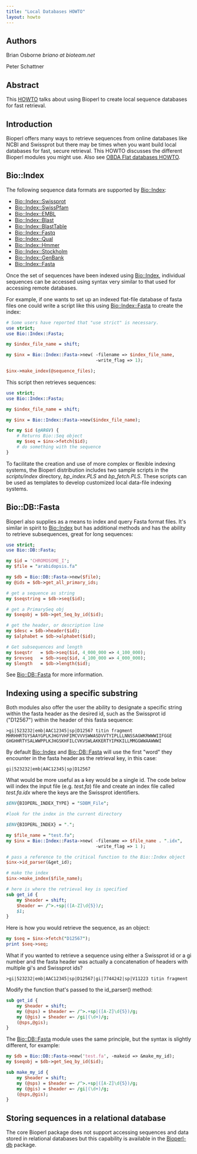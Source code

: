 ```yaml
---
title: "Local Databases HOWTO"
layout: howto
---
```


## Authors

Brian Osborne *briano at bioteam.net*

Peter Schattner

## Abstract

This [HOWTO](/howtos/index.html) talks about using Bioperl to create local sequence databases for fast retrieval.

## Introduction

Bioperl offers many ways to retrieve sequences from online databases like NCBI and Swissprot but there may be times when you want build local databases for fast, secure retrieval. This HOWTO discusses the different Bioperl modules you might use. Also see [OBDA Flat databases HOWTO](OBDA_Flat_databases_HOWTO.html).

## Bio::Index

The following sequence data formats are supported by [Bio::Index](http://search.cpan.org/search?query=Bio::Index):

* [Bio::Index::Swissprot](https://metacpan.org/pod/Bio::Index::Swissprot)
* [Bio::Index::SwissPfam](https://metacpan.org/pod/Bio::Index::SwissPfam)
* [Bio::Index::EMBL](https://metacpan.org/pod/Bio::Index::EMBL)
* [Bio::Index::Blast](https://metacpan.org/pod/Bio::Index::Blast)
* [Bio::Index::BlastTable](https://metacpan.org/pod/Bio::Index::BlastTable)
* [Bio::Index::Fastq](https://metacpan.org/pod/Bio::Index::Fastq)
* [Bio::Index::Qual](https://metacpan.org/pod/Bio::Index::Qual)
* [Bio::Index::Hmmer](https://metacpan.org/pod/Bio::Index::Hmmer)
* [Bio::Index::Stockholm](https://metacpan.org/pod/Bio::Index::Stockholm)
* [Bio::Index::GenBank](https://metacpan.org/pod/Bio::Index::GenBank)
* [Bio::Index::Fasta](https://metacpan.org/pod/Bio::Index::Fasta)

Once the set of sequences have been indexed using [Bio::Index](http://search.cpan.org/search?query=Bio::Index), individual sequences can be accessed using syntax very similar to that used for accessing remote databases.

For example, if one wants to set up an indexed flat-file database of fasta files one could write a script like this using [Bio::Index::Fasta](https://metacpan.org/pod/Bio::Index::Fasta) to create the index:

```perl
# Some users have reported that "use strict" is necessary.
use strict;
use Bio::Index::Fasta;

my $index_file_name = shift;

my $inx = Bio::Index::Fasta->new( -filename => $index_file_name,
                                  -write_flag => 1);

$inx->make_index(@sequence_files);
```

This script then retrieves sequences:

```perl
use strict;
use Bio::Index::Fasta;

my $index_file_name = shift;

my $inx = Bio::Index::Fasta->new($index_file_name);

for my $id (@ARGV) {
    # Returns Bio::Seq object
    my $seq = $inx->fetch($id);
    # do something with the sequence
}
```

To facilitate the creation and use of more complex or flexible indexing systems, the Bioperl distribution includes two sample scripts in the *scripts/index* directory, *bp_index.PLS* and *bp_fetch.PLS*. These scripts can be used as templates to develop customized local data-file indexing systems.

## Bio::DB::Fasta

Bioperl also supplies as a means to index and query Fasta format files. It's similar in spirit to [Bio::Index](http://search.cpan.org/search?query=Bio::Index) but has additional methods and has the ability to retrieve subsequences, great for long sequences:

```perl
use strict;
use Bio::DB::Fasta;

my $id = 'CHROMOSOME_I';
my $file = "arabidopsis.fa"

my $db = Bio::DB::Fasta->new($file);
my @ids = $db->get_all_primary_ids;

# get a sequence as string
my $seqstring = $db->seq($id);

# get a PrimarySeq obj
my $seqobj = $db->get_Seq_by_id($id);

# get the header, or description line
my $desc = $db->header($id);
my $alphabet = $db->alphabet($id);

# Get subsequences and length
my $seqstr   = $db->seq($id, 4_000_000 => 4_100_000);
my $revseq   = $db->seq($id, 4_100_000 => 4_000_000);
my $length   = $db->length($id);
```

See [Bio::DB::Fasta](https://metacpan.org/pod/Bio::DB::Fasta) for more information.

## Indexing using a specific substring

Both modules also offer the user the ability to designate a specific string within the fasta header as the desired id, such as the Swissprot id ("D12567") within the header of this fasta sequence:

```
>gi|523232|emb|AAC12345|sp|D12567 titin fragment
MHRHHRTGYSAAYGPLKJHGYVHFIMCVVVSWWASDVVTYIPLLLNNSSAGWKRWWWIIFGGE
GHGHHRTYSALWWPPLKJHGSKHFILCVKVSWLAKKERTYIPKKILLMMGGWWAAWWWI
```

By default [Bio::Index](http://search.cpan.org/search?query=Bio::Index) and [Bio::DB::Fasta](https://metacpan.org/pod/Bio::DB::Fasta) will use the first "word" they encounter in the fasta header as the retrieval key, in this case:

```
gi|523232|emb|AAC12345|sp|D12567
```

What would be more useful as a key would be a single id. The code below will index the input file (e.g. *test.fa*) file and create an index file called *test.fa.idx* where the keys are the Swissprot identifiers.

```perl
$ENV{BIOPERL_INDEX_TYPE} = "SDBM_File";

#look for the index in the current directory

$ENV{BIOPERL_INDEX} = ".";

my $file_name = "test.fa";
my $inx = Bio::Index::Fasta->new( -filename => $file_name . ".idx",
                                  -write_flag => 1 );

# pass a reference to the critical function to the Bio::Index object
$inx->id_parser(&get_id);

# make the index
$inx->make_index($file_name);

# here is where the retrieval key is specified
sub get_id {
    my $header = shift;
    $header =~ /^>.+sp|([A-Z]\d{5})/;
    $1;
}
```

Here is how you would retrieve the sequence, as an object:

```perl
my $seq = $inx->fetch("D12567");
print $seq->seq;
```

What if you wanted to retrieve a sequence using either a Swissprot id or a gi number and the fasta header was actually a concatenation of headers with multiple gi's and Swissprot ids?

```
>gi|523232|emb|AAC12345|sp|D12567|gi|7744242|sp|V11223 titin fragment
```

Modify the function that's passed to the id_parser() method:

```perl
sub get_id {
    my $header = shift;
    my (@sps) = $header =~ /^>.+sp|([A-Z]\d{5})/g;
    my (@gis) = $header =~ /gi|(\d+)/g;
    (@sps,@gis);
}
```

The [Bio::DB::Fasta](https://metacpan.org/pod/Bio::DB::Fasta) module uses the same principle, but the syntax is slightly different, for example:

```perl
my $db = Bio::DB::Fasta->new('test.fa', -makeid => &make_my_id);
my $seqobj = $db->get_Seq_by_id($id);

sub make_my_id {
    my $header = shift;
    my (@sps) = $header =~ /^>.+sp|([A-Z]\d{5})/g;
    my (@gis) = $header =~ /gi|(\d+)/g;
    (@sps,@gis);
}
```

## Storing sequences in a relational database

The core Bioperl package does not support accessing sequences and data stored in relational databases but this capability is available in the [Bioperl-db](https://github.com/bioperl/bioperl-db) package.
